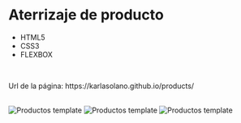<h1>Aterrizaje de producto</h1>

<ul>
<li>HTML5</li>
<li>CSS3</li>
<li>FLEXBOX</li>
</ul>
<br>
<p>Url de la página: https://karlasolano.github.io/products/<p>
<br>
<img href="product.jpg" alt="Productos template"/>
<img href="product2.jpg" alt="Productos template"/>
<img href="product3.jpg" alt="Productos template"/>
